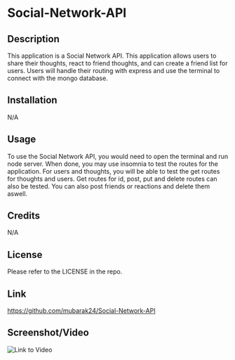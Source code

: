 # Social-Network-API

## Description

This application is a Social Network API. This application allows users to share their thoughts, react to friend thoughts, and can create a friend list for users. Users will handle their routing with express and use the terminal to connect with the mongo database.

## Installation

N/A

## Usage

To use the Social Network API, you would need to open the terminal and run node server. When done, you may use insomnia to test the routes for the application. For users and thoughts, you will be able to test the get routes for thoughts and users. Get routes for id, post, put and delete routes can also be tested. You can also post friends or reactions and delete them aswell.

## Credits

N/A 

## License

Please refer to the LICENSE in the repo.

## Link

https://github.com/mubarak24/Social-Network-API

## Screenshot/Video

![Link to Video](https://drive.google.com/file/d/1AviQt2buBgca70cnJap-bhqr5G9aLBxT/view?usp=drive_link) 